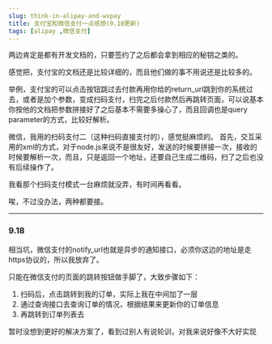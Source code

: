 ```yaml
---
slug: think-in-alipay-and-wxpay
title: 支付宝和微信支付一点感想(9.18更新)
tags: [alipay ,微信支付]
---
```


两边肯定是都有开发文档的，只要签约了之后都会拿到相应的秘钥之类的。

感觉把，支付宝的文档还是比较详细的，而且他们做的事不用说还是比较多的。

举例，支付宝的可以点击按钮跳过去付款再用你给的return\_url跳到你的系统过去，或者是加个参数，变成扫码支付，扫完之后付款然后再跳转页面，可以说基本你按他的文档把参数拼接好了之后基本不需要多操心了，而且回调也是query parameter的方式，比较好解析。

微信，我用的扫码支付二（这种扫码直接支付的），感觉挺麻烦的。
首先，交互采用的xml的方式，对于node.js来说不是很友好，发送的时候要拼接一次，接收的时候要解析一次，而且，只是返回一个地址，还要自己生成二维码，扫了之后也没有后续操作了。

我看那个扫码支付模式一台麻烦就没弄，有时间再看看。

唉，不过没办法，两种都要接。

----

### 9.18

相当坑，微信支付的notify\_url也就是异步的通知接口，必须你这边的地址是走https协议的，所以我放弃了。

只能在微信支付的页面的跳转按钮做手脚了，大致步骤如下：

1. 扫码后，点击跳转到我的订单，实际上我在中间加了一层
2. 通过查询接口去查询订单的情况，根据结果来更新你的订单信息
3. 再跳转到订单列表去

暂时没想到更好的解决方案了，看到过别人有说轮训，对我来说好像不大好实现
